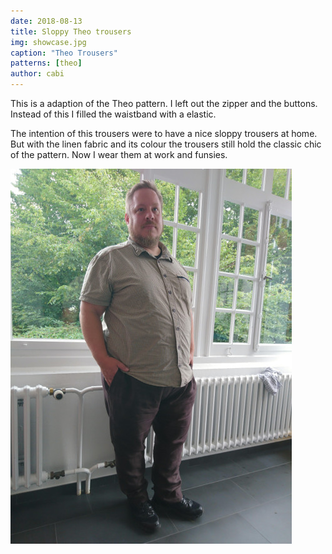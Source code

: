 ```yaml
---
date: 2018-08-13
title: Sloppy Theo trousers
img: showcase.jpg
caption: "Theo Trousers"
patterns: [theo]
author: cabi
---
```


This is a adaption of the Theo pattern. I left out the zipper and the buttons. 
Instead of this I filled the waistband with a elastic.

The intention of this trousers were to have a nice sloppy trousers at home. 
But with the linen fabric and its colour the trousers still hold the classic chic of the pattern. 
Now I wear them at work and funsies. 

![Another picture from these linen Theo trousers](2.jpg)

